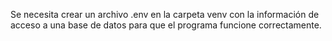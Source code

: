Se necesita crear un archivo .env en la carpeta venv con la información de acceso a una base de datos para que el programa funcione correctamente.